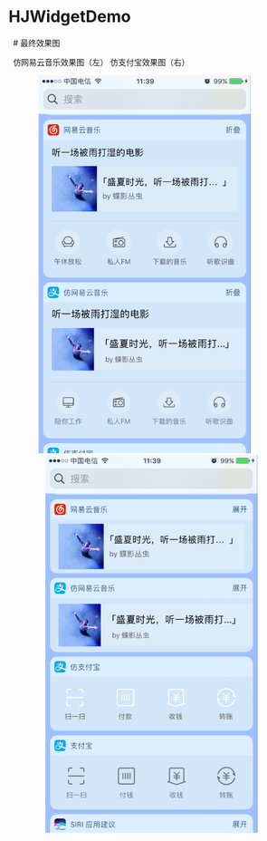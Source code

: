 # HJWidgetDemo
   
   #  最终效果图   
   
      仿网易云音乐效果图（左）              仿支付宝效果图（右）  
   
<div align=center><img src="https://github.com/HJZone/HJWidgetDemo/blob/master/HJWidgetDemo/screenshots/012.png" width="375" height="667" alt="仿网易云音乐效果图"/>      <img src="https://github.com/HJZone/HJWidgetDemo/blob/master/HJWidgetDemo/screenshots/011.png" width="375" height="667" alt="仿网易云音乐效果图"/>
